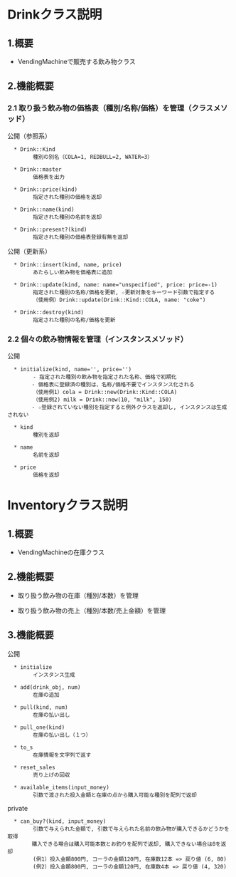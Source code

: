 # Drinkクラス説明 #

## 1.概要 ##

  * VendingMachineで販売する飲み物クラス

## 2.機能概要 ##

### 2.1 取り扱う飲み物の**価格表**（種別/名称/価格）を管理（クラスメソッド） ###

公開（参照系）
```    
  * Drink::Kind
        種別の別名（COLA=1, REDBULL=2, WATER=3） 

  * Drink::master
        価格表を出力

  * Drink::price(kind)
        指定された種別の価格を返却

  * Drink::name(kind)
        指定された種別の名前を返却

  * Drink::present?(kind)
        指定された種別の価格表登録有無を返却
```    

公開（更新系）
```
  * Drink::insert(kind, name, price)
        あたらしい飲み物を価格表に追加

  * Drink::update(kind, name: name="unspecified", price: price=-1)
        指定された種別の名称/価格を更新, ☆更新対象をキーワード引数で指定する
        （使用例）Drink::update(Drink::Kind::COLA, name: "coke")
        
  * Drink::destroy(kind)
        指定された種別の名称/価格を更新
```


### 2.2 個々の飲み物情報を管理（インスタンスメソッド） ###

公開
```
  * initialize(kind, name='', price='')  
        - 指定された種別の飲み物を指定された名称、価格で初期化
    　  - 価格表に登録済の種別は、名称/価格不要でインスタンス化される
        （使用例1）cola = Drink::new(Drink::Kind::COLA)
        （使用例2) milk = Drink::new(10, "milk", 150)
    　  - ☆登録されていない種別を指定すると例外クラスを返却し, インスタンスは生成されない

  * kind
        種別を返却

  * name
        名前を返却

  * price
        価格を返却
```

# Inventoryクラス説明 #
## 1.概要 ##

  * VendingMachineの在庫クラス

## 2.機能概要 ##

  * 取り扱う飲み物の在庫（種別/本数）を管理

  * 取り扱う飲み物の売上（種別/本数/売上金額）を管理

## 3.機能概要 ##

公開

```
  * initialize
        インスタンス生成

  * add(drink_obj, num)
        在庫の追加

  * pull(kind, num)
        在庫の払い出し

  * pull_one(kind)        
        在庫の払い出し（１つ）

  * to_s
        在庫情報を文字列で返す

  * reset_sales
        売り上げの回収

  * available_items(input_money)
        引数で渡された投入金額と在庫の点から購入可能な種別を配列で返却
```

private
```
  * can_buy?(kind, input_money)        
        引数で与えられた金額で, 引数で与えられた名前の飲み物が購入できるかどうかを取得
　      購入できる場合は購入可能本数とお釣りを配列で返却, 購入できない場合は0を返却
        (例1）投入金額800円, コーラの金額120円, 在庫数12本 => 戻り値 (6, 80)
        (例2）投入金額800円, コーラの金額120円, 在庫数4本 => 戻り値 (4, 320)
  

```
